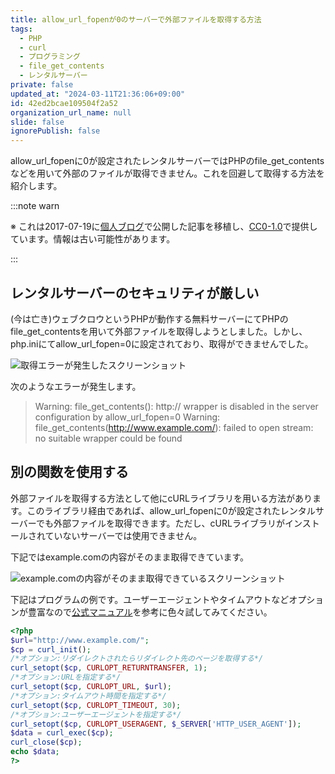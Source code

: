 ```yaml
---
title: allow_url_fopenが0のサーバーで外部ファイルを取得する方法
tags:
  - PHP
  - curl
  - プログラミング
  - file_get_contents
  - レンタルサーバー
private: false
updated_at: "2024-03-11T21:36:06+09:00"
id: 42ed2bcae109504f2a52
organization_url_name: null
slide: false
ignorePublish: false
---
```


allow_url_fopenに0が設定されたレンタルサーバーではPHPのfile_get_contentsなどを用いて外部のファイルが取得できません。これを回避して取得する方法を紹介します。

:::note warn

※ これは2017-07-19に[個人ブログ](https://bicstone.me)で公開した記事を移植し、[CC0-1.0](https://creativecommons.org/publicdomain/zero/1.0/deed.ja)で提供しています。情報は古い可能性があります。

:::

## レンタルサーバーのセキュリティが厳しい

(今は亡き)ウェブクロウというPHPが動作する無料サーバーにてPHPのfile_get_contentsを用いて外部ファイルを取得しようとしました。しかし、php.iniにてallow_url_fopen=0に設定されており、取得ができませんでした。

![取得エラーが発生したスクリーンショット](https://qiita-image-store.s3.ap-northeast-1.amazonaws.com/0/684999/e1b3f4be-5aa7-44b8-301a-06679225df63.png)

次のようなエラーが発生します。

> Warning: file_get_contents(): http:// wrapper is disabled in the server configuration by allow_url_fopen=0 Warning: file_get_contents(http://www.example.com/): failed to open stream: no suitable wrapper could be found

## 別の関数を使用する

外部ファイルを取得する方法として他にcURLライブラリを用いる方法があります。このライブラリ経由であれば、allow_url_fopenに0が設定されたレンタルサーバーでも外部ファイルを取得できます。ただし、cURLライブラリがインストールされていないサーバーでは使用できません。

下記ではexample.comの内容がそのまま取得できています。

![example.comの内容がそのまま取得できているスクリーンショット](https://qiita-image-store.s3.ap-northeast-1.amazonaws.com/0/684999/8bb29d01-86d5-7653-82cc-f1f0c7c8f07b.png)

下記はプログラムの例です。ユーザーエージェントやタイムアウトなどオプションが豊富なので[公式マニュアル](https://www.php.net/manual/ja/function.curl-setopt.php)を参考に色々試してみてください。

```php
<?php
$url="http://www.example.com/";
$cp = curl_init();
/*オプション:リダイレクトされたらリダイレクト先のページを取得する*/
curl_setopt($cp, CURLOPT_RETURNTRANSFER, 1);
/*オプション:URLを指定する*/
curl_setopt($cp, CURLOPT_URL, $url);
/*オプション:タイムアウト時間を指定する*/
curl_setopt($cp, CURLOPT_TIMEOUT, 30);
/*オプション:ユーザーエージェントを指定する*/
curl_setopt($cp, CURLOPT_USERAGENT, $_SERVER['HTTP_USER_AGENT']);
$data = curl_exec($cp);
curl_close($cp);
echo $data;
?>
```
